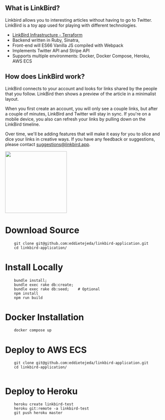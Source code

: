 ## What is LinkBird?

Linkbird allows you to interesting articles without having to go to Twitter.
LinkBird is a toy app used for playing with different technologies. 

- [LinkBird Infrastructure - Terraform](https://github.com/eddietejeda/linkbird-infrastructure/)
- Backend written in Ruby, Sinatra,
- Front-end will ES66 Vanilla JS compiled with Webpack
- Implements Twitter API and Stripe API
- Supports multiple environments: Docker, Docker Compose, Heroku, AWS ECS


## How does LinkBird work?

LinkBird connects to your account and looks for links shared by the people that you follow. LinkBird then shows a preview of the article in a minimalist layout.  

When you first create an account, you will only see a couple links, but after a couple of minutes, LinkBird and Twitter will stay in sync.  If you're on a mobile device, you also can refresh your links by pulling down on the LinkBird timeline.

Over time, we'll be adding features that will make it easy for you to slice and dice your links in creative ways.  If you have any feedback or suggestions, please contact suggestions@linkbird.app.

<img src="https://raw.githubusercontent.com/eddietejeda/linkbird-application/master/public/images/phone-view.png?token=AAFDSJASYLORNG42XWNLZLLAU4EO2" width=200px>



# Download Source

```
    git clone git@github.com:eddietejeda/linkbird-application.git
    cd linkbird-application/
```


# Install Locally

```
    bundle install;
    bundle exec rake db:create;
    bundle exec rake db:seed;    # Optional
    npm install
    npm run build
```


# Docker Installation

```
    docker compose up
```




# Deploy to AWS ECS

```
    git clone git@github.com:eddietejeda/linkbird-application.git
    cd linkbird-application/


```


# Deploy to Heroku

```
    heroku create linkbird-test
    heroku git:remote -a linkbird-test
    git push heroku master
```
